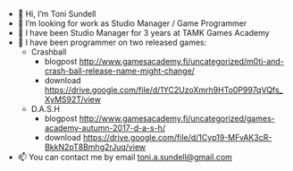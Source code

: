- 👋 Hi, I’m Toni Sundell
- 👀 I’m looking for work as Studio Manager / Game Programmer
- 🌱 I have been Studio Manager for 3 years at TAMK Games Academy
- 💞️ I have been programmer on two released games:
    - Crashball
        - blogpost http://www.gamesacademy.fi/uncategorized/m0ti-and-crash-ball-release-name-might-change/
        - download https://drive.google.com/file/d/1YC2UzoXmrh9HTo0P997qVQfs_XyMS92T/view
    - D.A.S.H
        - blogpost http://www.gamesacademy.fi/uncategorized/games-academy-autumn-2017-d-a-s-h/
        - download https://drive.google.com/file/d/1Cyp19-MFvAK3cR-BkkN2pT8Bmhg2rJuq/view
- 📫 You can contact me by email toni.a.sundell@gmail.com 

<!---
c6tonsun/c6tonsun is a ✨ special ✨ repository because its `README.md` (this file) appears on your GitHub profile.
You can click the Preview link to take a look at your changes.
--->
